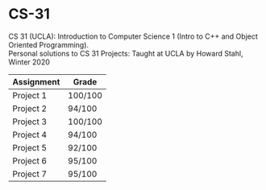 # CS-31
CS 31 (UCLA): Introduction to Computer Science 1 (Intro to C++ and Object Oriented Programming).  
Personal solutions to CS 31 Projects: Taught at UCLA by Howard Stahl, Winter 2020

| Assignment | Grade   |
|------------|---------|
| Project 1  | 100/100 |
| Project 2  | 94/100  |
| Project 3  | 100/100 |
| Project 4  | 94/100  |
| Project 5  | 92/100  |
| Project 6  | 95/100  |
| Project 7  | 95/100  |
